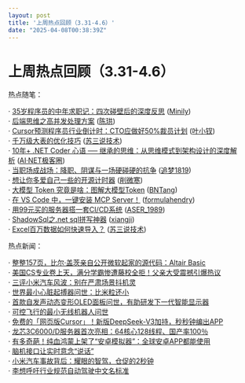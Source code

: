 ```yaml
---
layout: post
title: '上周热点回顾（3.31-4.6）'
date: "2025-04-08T00:38:39Z"
---
```

上周热点回顾（3.31-4.6）
================

热点随笔：

· [35岁程序员的中年求职记：四次碰壁后的深度反思](https://www.cnblogs.com/minily/archive/2025/04/02/18803259.html) ([Minily](https://www.cnblogs.com/minily/))  
· [后端思维之高并发处理方案](https://www.cnblogs.com/skychen1218/archive/2025/03/31/17421134.html) ([陈珙](https://www.cnblogs.com/skychen1218/))  
· [Cursor预测程序员行业倒计时：CTO应做好50%裁员计划](https://www.cnblogs.com/yexiaochai/archive/2025/04/01/18804067.html) ([叶小钗](https://www.cnblogs.com/yexiaochai/))  
· [千万级大表的优化技巧](https://www.cnblogs.com/12lisu/archive/2025/03/31/18801613.html) ([苏三说技术](https://www.cnblogs.com/12lisu/))  
· [10年+ .NET Coder 心语 ── 继承的思维：从思维模式到架构设计的深度解析](https://www.cnblogs.com/code-daily/archive/2025/03/31/18801661.html) ([AI·NET极客圈](https://www.cnblogs.com/code-daily/))  
· [当职场成战场：降职、阴谋与一场硬碰硬的抗争](https://www.cnblogs.com/yanfei1819/archive/2025/04/02/18805782.html) ([追梦1819](https://www.cnblogs.com/yanfei1819/))  
· [想让你多爱自己一些的开源计时器](https://www.cnblogs.com/xueweihan/archive/2025/04/01/18803055.html) ([削微寒](https://www.cnblogs.com/xueweihan/))  
· [大模型 Token 究竟是啥：图解大模型Token](https://www.cnblogs.com/BNTang/archive/2025/04/01/18803486.html) ([BNTang](https://www.cnblogs.com/BNTang/))  
· [在 VS Code 中，一键安装 MCP Server！](https://www.cnblogs.com/formulahendry/archive/2025/03/31/18801464.html) ([formulahendry](https://www.cnblogs.com/formulahendry/))  
· [用99元买的服务器搭一套CI/CD系统](https://www.cnblogs.com/aser1989/archive/2025/04/01/18797001.html) ([ASER\_1989](https://www.cnblogs.com/aser1989/))  
· [ShadowSql之.net sql拼写神器](https://www.cnblogs.com/xiangji/archive/2025/04/02/18806891.html) ([xiangji](https://www.cnblogs.com/xiangji/))  
· [Excel百万数据如何快速导入？](https://www.cnblogs.com/12lisu/archive/2025/04/02/18805646.html) ([苏三说技术](https://www.cnblogs.com/12lisu/))

热点新闻：

· [整整157页，比尔·盖茨亲自公开微软起家的源代码：Altair Basic](https://news.cnblogs.com/n/788399/)  
· [美国CS专业卷上天，满分学霸惨遭藤校全拒！父亲大受震撼引爆热议](https://news.cnblogs.com/n/788234/)  
· [三评小米汽车风波：别在严肃场景抖机灵](https://news.cnblogs.com/n/788312/)  
· [世界最小心脏起搏器问世：比米粒还小](https://news.cnblogs.com/n/788303/)  
· [首款自发声动态变形OLED面板问世，有助研发下一代智能显示器](https://news.cnblogs.com/n/788100/)  
· [可控飞行的最小无线机器人问世](https://news.cnblogs.com/n/788335/)  
· [免费的「网页版Cursor」！新版DeepSeek-V3加持，秒秒钟编出APP](https://news.cnblogs.com/n/788233/)  
· [龙芯3C6000/D服务器首次亮相：64核心128线程、国产率100％](https://news.cnblogs.com/n/788077/)  
· [有多奇葩！纯血鸿蒙上架了“安卓模拟器”：全球安卓APP都能使用](https://news.cnblogs.com/n/788287/)  
· [脑机接口让实时意念“说话”](https://news.cnblogs.com/n/788132/)  
· [小米汽车事故背后：耀眼的智驾，仓促的2秒钟](https://news.cnblogs.com/n/788220/)  
· [李想呼吁行业规范自动驾驶中文名标准](https://news.cnblogs.com/n/788362/)